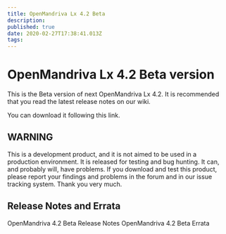 ```yaml
---
title: OpenMandriva Lx 4.2 Beta
description: 
published: true
date: 2020-02-27T17:38:41.013Z
tags: 
---
```


# OpenMandriva Lx 4.2 Beta version
This is the Beta version of next OpenMandriva Lx 4.2.
It is recommended that you read the latest release notes on our wiki.

You can download it following this link.

## WARNING
This is a development product, and it is not aimed to be used in a production environment. It is released for testing and bug hunting. It can, and probably will, have problems. If you download and test this product, please report your findings and problems in the forum and in our issue tracking system.
Thank you very much.

## Release Notes and Errata
OpenMandriva 4.2 Beta Release Notes
OpenMandriva 4.2 Beta Errata